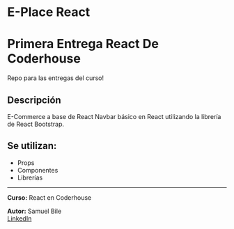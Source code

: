 # E-Place React
# Primera Entrega React De Coderhouse
Repo para las entregas del curso!

## Descripción

E-Commerce a base de React
Navbar básico en React utilizando la librería de React Bootstrap.

## Se utilizan:
+ Props
+ Componentes
+ Librerías

---
**Curso:** React en Coderhouse

**Autor:** Samuel Bile  
[LinkedIn](https://www.linkedin.com/in/samuel-isaiah-bile-monta%C3%B1o-aaa43a222/)
